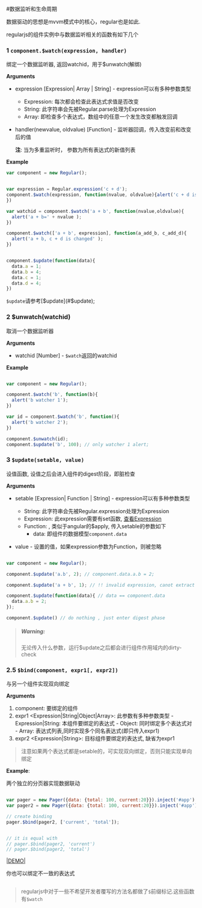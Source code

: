 #数据监听和生命周期

数据驱动的思想是mvvm模式中的核心，regular也是如此.

regularjs的组件实例中与数据监听相关的函数有如下几个



<a name="$watch"></a>
### 1 `component.$watch(expression, handler)`

绑定一个数据监听器, 返回watchid，用于$unwatch(解绑) 


__Arguments__

  * expression [Expression| Array | String] - expression可以有多种参数类型
    - Expression: 每次都会检查此表达式求值是否改变
    - String: 此字符串会先被Regular.parse处理为Expression
    - Array: 即检查多个表达式，数组中的任意一个发生改变都触发回调
  * handler(newvalue, oldvalue) [Function] - 监听器回调，传入改变前和改变后的值

    __注__: 当为多重监听时， 参数为所有表达式的新值列表


__Example__

```javascript
var component = new Regular();


var expression = Regular.expression('c + d');
component.$watch(expression, function(nvalue, oldvalue){alert('c + d is changed to' + nvalue );
})

var watchid = component.$watch('a + b', function(nvalue,oldvalue){
  alert('a + b=' + nvalue );
})

component.$watch(['a + b', expression], function(a_add_b, c_add_d){
  alert('a + b, c + d is changed' );
})


component.$update(function(data){
  data.a = 1;
  data.b = 4;
  data.c = 1;
  data.d = 4;
})

```


`$update`请参考[$update](#$update);



<a name="$unwatch"></a>
### 2 $unwatch(watchid)

取消一个数据监听器 

__Arguments__

  * watchid [Number] - `$watch`返回的watchid


__Example__


```javascript

var component = new Regular();

component.$watch('b', function(b){
  alert('b watcher 1');
})

var id = component.$watch('b', function(){
  alert('b watcher 2');
})

component.$unwatch(id);
component.$update('b', 100); // only watcher 1 alert;

```


<a name="$update"></a>
### 3 `$update(setable, value)`

设值函数, 设值之后会进入组件的digest阶段，即脏检查

__Arguments__

  * setable [Expression| Function | String] - expression可以有多种参数类型
    - String: 此字符串会先被Regular.expression处理为Expression
    - Expression: 此expression需要有set函数, [查看Expression](../syntax/expression.md)
    - Function: , 类似于angular的$apply,  传入setable的参数如下
      - data: 即组件的数据模型`component.data`

  * value - 设置的值，如果expression参数为Function，则被忽略

```javascript

var component = new Regular();

component.$update('a.b', 2); // component.data.a.b = 2;

component.$update('a + b', 1); // !! invalid expression, canot extract set function

component.$update(function(data){ // data == component.data
  data.a.b = 2;
});

component.$update() // do nothing , just enter digest phase

```

> <h5>Warning: </h5>
> 无论传入什么参数，运行$update之后都会进行组件作用域内的dirty-check

<a name="$bind"></a>
### 2.5 `$bind(component, expr1[, expr2])`

与另一个组件实现双向绑定

__Arguments__
  1. component<Regular>: 要绑定的组件
  2. expr1 <Expression|String|Object|Array>: 此参数有多种参数类型
    - Expression|String: 本组件要绑定的表达式
    - Object: 同时绑定多个表达式对
    - Array: 表达式列表,同时实现多个同名表达式(即只传入expr1)
  3. expr2 <Expression|String>: 目标组件要绑定的表达式, 缺省为expr1

> 注意如果两个表达式都是setable的，可实现双向绑定，否则只能实现单向绑定

__Example__: 

两个独立的分页器实现数据联动

```javascript

var pager = new Pager({data: {total: 100, current:20}}).inject('#app');
var pager2 = new Pager({data: {total: 100, current:20}}).inject('#app');

// create binding 
pager.$bind(pager2, ['current', 'total']);


// it is equal with 
// pager.$bind(pager2, 'current')
// pager.$bind(pager2, 'total')

```

[|DEMO|]()


你也可以绑定不一致的表达式

```
```




> regularjs中对于一些不希望开发者覆写的方法名都做了`$`前缀标记.这些函数有`$watch`


